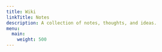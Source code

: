 ```yaml
---
title: Wiki
linkTitle: Notes
description: A collection of notes, thoughts, and ideas.
menu:
  main:
    weight: 500
---
```

